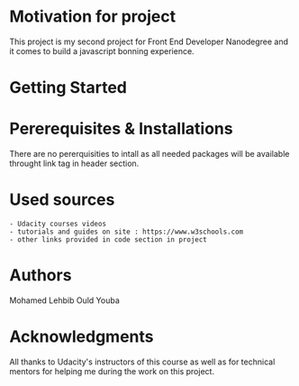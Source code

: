 # Motivation for project

This project is my second project for Front End  Developer Nanodegree and it comes to build a javascript bonning experience.

# Getting Started

# Pererequisites  & Installations
There are no pererquisities to intall as all needed packages will be available throught link tag in header section.
# Used sources
```
- Udacity courses videos
- tutorials and guides on site : https://www.w3schools.com
- other links provided in code section in project
```

# Authors

Mohamed Lehbib Ould Youba

# Acknowledgments

All thanks to Udacity's instructors of this course as well as for technical mentors for helping me during the work on this project.